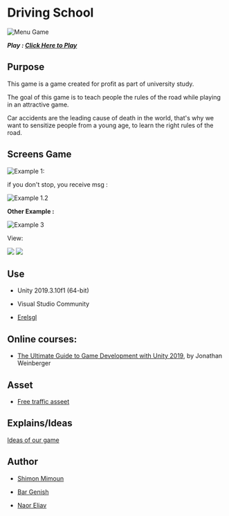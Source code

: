 
#  Driving School


  
  ![Menu Game](https://github.com/ShimonMimoun/Driving-Theory_Game/blob/master/Documentation/1.png)



***Play : 
[Click Here to Play ](https://bargenish.itch.io/driving-master)***

##  Purpose

  

This game is a game created for profit as part of university study.

The goal of this game is to teach people the rules of the road while playing in an attractive game.

Car accidents are the leading cause of death in the world, that's why we want to sensitize people from a young age, to learn the right rules of the road.

  

##  Screens Game

![Example 1:](https://github.com/ShimonMimoun/Driving-Theory_Game/blob/master/Documentation/2.png)

if you don't stop, you receive msg :

![Example 1.2](https://github.com/ShimonMimoun/Driving-Theory_Game/blob/master/Documentation/3.png) 
  
**Other Example :**

![Example 3](https://github.com/ShimonMimoun/Driving-Theory_Game/blob/master/Documentation/4.png)
  


View:

![](https://github.com/ShimonMimoun/Driving-Theory_Game/blob/master/Documentation/example.gif)
![](https://github.com/ShimonMimoun/Driving-Theory_Game/blob/master/Documentation/example3.gif)



##  Use

  

- Unity 2019.3.10f1 (64-bit)

- Visual Studio Community

- [Erelsgl](https://github.com/erelsgl-at-ariel/gamedev-5780)

  
  

##  Online courses:

* [The Ultimate Guide to Game Development with Unity 2019](https://www.udemy.com/the-ultimate-guide-to-game-development-with-unity/), by Jonathan Weinberger

  

##  Asset

  

* [Free traffic asseet](https://assetstore.unity.com/packages/3d/props/free-traffic-essentials-asset-pack-125092)

  
## Explains/Ideas 

[Ideas of our game ](https://github.com/ShimonMimoun/Driving-Theory_Game/blob/master/Documentation/%D7%9E%D7%98%D7%9C%D7%94%205%20%D7%9E%D7%AA%D7%92%D7%9C%D7%92%D7%9C%D7%AA.pdf)


##  Author

  

* [Shimon Mimoun](https://github.com/ShimonMimoun)

* [Bar Genish](https://github.com/bargenish44 )

* [Naor Eliav](https://github.com/naor94)
